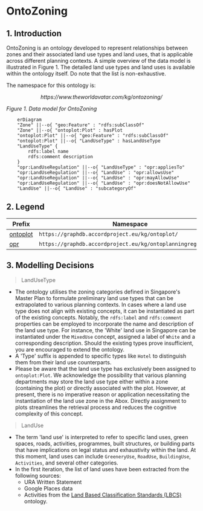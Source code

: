 # OntoZoning
## 1. Introduction
OntoZoning is an ontology developed to represent relationships between zones and their associated land use types and land uses, that is applicable across different planning contexts. A simple overview of the data model is illustrated in Figure 1. The detailed land use types and land uses is available within the ontology itself. Do note that the list is non-exhaustive.

The namespace for this ontology is:

<p align="center"><i>https://www.theworldavatar.com/kg/ontozoning/</i></p>

*Figure 1. Data model for OntoZoning*
```mermaid
    erDiagram 
    "Zone" ||--o{ "geo:Feature" : "rdfs:subClassOf"
    "Zone" ||--o{ "ontoplot:Plot" : hasPlot
    "ontoplot:Plot" ||--o{ "geo:Feature" : "rdfs:subClassOf"
    "ontoplot:Plot" ||--o{ "LandUseType" : hasLandUseType
    "LandUseType" {
        rdfs:label name
        rdfs:comment description
    }
    "opr:LandUseRegulation" ||--o{ "LandUseType" : "opr:appliesTo"
    "opr:LandUseRegulation" ||--o{ "LandUse" : "opr:allowsUse"
    "opr:LandUseRegulation" ||--o{ "LandUse" : "opr:mayAllowUse"
    "opr:LandUseRegulation" ||--o{ "LandUse" : "opr:doesNotAllowUse"
    "LandUse" ||--o{ "LandUse" : "subcategoryOf"
```

## 2. Legend
Prefix | Namespace
--- | ---
[ontoplot](https://github.com/ogcincubator/cityrdf/examples/ontoplot) | `https://graphdb.accordproject.eu/kg/ontoplot/`
[opr](https://github.com/ogcincubator/cityrdf/examples/ontoplanningregulation) | `https://graphdb.accordproject.eu/kg/ontoplanningregulation/`

## 3. Modelling Decisions
>LandUseType

- The ontology utilises the zoning categories defined in Singapore's Master Plan to formulate preliminary land use types that can be extrapolated to various planning contexts. In cases where a land use type does not align with existing concepts, it can be instantiated as part of the existing concepts. Notably, the `rdfs:label` and `rdfs:comment` properties can be employed to incorporate the name and description of the land use type. For instance, the 'White' land use in Singapore can be instantiated under the `MixedUse` concept, assigned a label of `White` and a corresponding description. Should the existing types prove insufficient, you are encouraged to extend the ontology. 
- A 'Type' suffix is appended to specific types like `Hotel` to distinguish them from their land use counterparts.
- Please be aware that the land use type has exclusively been assigned to `ontoplot:Plot`. We acknowledge the possibility that various planning departments may store the land use type either within a zone (containing the plot) or directly associated with the plot. However, at present, there is no imperative reason or application necessitating the instantiation of the land use zone in the Abox. Directly assignment to plots streamlines the retrieval process and reduces the cognitive complexity of this concept.

>LandUse

- The term 'land use' is interpreted to refer to specific land uses, green spaces, roads, activities, programmes, built structures, or building parts that have implications on legal status and exhaustivity within the land. At this moment, land uses can include `GreeneryUse`, `RoadUse`, `BuildingUse`, `Activities`, and several other categories. 
- In the first iteration, the list of land uses have been extracted from the following sources:
    - URA Written Statement
    - Google Places data
    - Activities from the [Land Based Classification Standards (LBCS)](https://enterpriseintegrationlab.github.io/icity/LBCSv2/doc/index-en.html) ontology.


